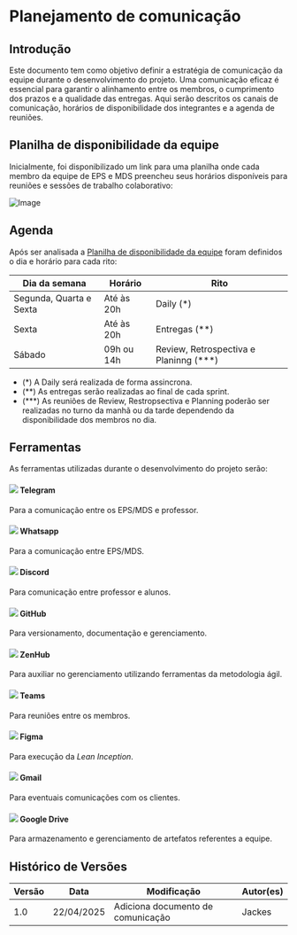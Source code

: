 # Planejamento de comunicação

## Introdução

Este documento tem como objetivo definir a estratégia de comunicação da equipe durante o desenvolvimento do projeto. Uma comunicação eficaz é essencial para garantir o alinhamento entre os membros, o cumprimento dos prazos e a qualidade das entregas. Aqui serão descritos os canais de comunicação, horários de disponibilidade dos integrantes e a agenda de reuniões.

## Planilha de disponibilidade da equipe

Inicialmente, foi disponibilizado um link para uma planilha onde cada membro da equipe de EPS e MDS preencheu seus horários disponíveis para reuniões e sessões de trabalho colaborativo:

![Image](https://github.com/user-attachments/assets/65b874e0-cbdc-4b17-91f7-a65cf5d103db)


## Agenda

Após ser analisada a [Planilha de disponibilidade da equipe](planilha-de-disponibilidade-da-equipe) foram definidos o dia e horário para cada rito:


| Dia da semana    | Horário  | Rito     |
|-----------------|-----------------|-----------------|
| Segunda, Quarta e Sexta | Até às 20h | Daily (*)                            |
| Sexta                   | Até às 20h | Entregas (**)                        |
| Sábado                  | 09h ou 14h | Review, Retrospectiva e Planinng (***)|

- (*) A Daily será realizada de forma assincrona.
- (**) As entregas serão realizadas ao final de cada sprint.
- (***) As reuniões de Review, Restropsectiva e Planning poderão ser realizadas no turno da manhã ou da tarde dependendo da disponibilidade dos membros no dia.


## Ferramentas

As ferramentas utilizadas durante o desenvolvimento do projeto serão:
#### ![](https://i.imgur.com/yjTjCEw.png?1) Telegram
Para a comunicação entre os EPS/MDS e professor.
#### ![](https://i.imgur.com/gEdHHQg.png?1) Whatsapp
Para a comunicação entre EPS/MDS.
#### ![](https://i.imgur.com/FWjLoqP.png?2) Discord
Para comunicação entre professor e alunos.
#### ![](https://i.imgur.com/84xm4Oo.png?3) GitHub  
Para versionamento, documentação e gerenciamento.
#### ![](https://i.imgur.com/A99PgbV.png?2) ZenHub
Para auxiliar no gerenciamento utilizando ferramentas da metodologia ágil.
#### ![](https://i.imgur.com/D9cIb5T.png?2) Teams
Para reuniões entre os membros.
#### ![](https://i.imgur.com/aBBDWsUs.png) Figma
Para execução da *Lean Inception*.
#### ![](https://i.imgur.com/3rxU6a9.png?2) Gmail
Para eventuais comunicações com os clientes.
#### ![](https://i.imgur.com/2Qs0DLB.png?3) Google Drive
Para armazenamento e gerenciamento de artefatos referentes a equipe.


## Histórico de Versões

| Versão | Data       | Modificação                          | Autor(es)         |
|--------|------------|--------------------------------------|-------------------|
|   1.0  | 22/04/2025 | Adiciona documento de comunicação    | Jackes            |